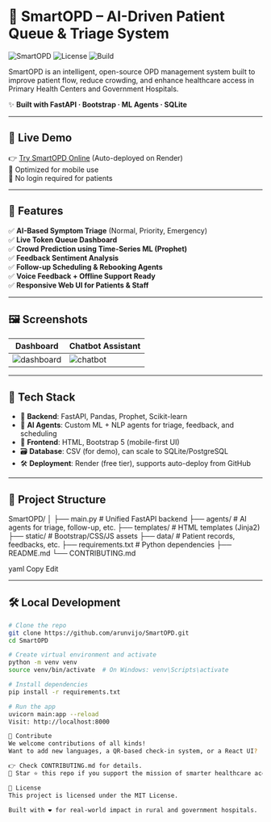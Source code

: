 # 🏥 SmartOPD – AI-Driven Patient Queue & Triage System

![SmartOPD](https://img.shields.io/badge/AI--powered-Triage-blue.svg) ![License](https://img.shields.io/badge/license-MIT-green.svg) ![Build](https://img.shields.io/badge/render-live-brightgreen)

SmartOPD is an intelligent, open-source OPD management system built to improve patient flow, reduce crowding, and enhance healthcare access in Primary Health Centers and Government Hospitals.

✨ **Built with FastAPI · Bootstrap · ML Agents · SQLite**

---

## 🚀 Live Demo

👉 [Try SmartOPD Online](https://smartopd-backend.onrender.com) (Auto-deployed on Render)  
📱 Optimized for mobile use  
🔐 No login required for patients  

---

## 🧠 Features

✅ **AI-Based Symptom Triage** (Normal, Priority, Emergency)  
✅ **Live Token Queue Dashboard**  
✅ **Crowd Prediction using Time-Series ML (Prophet)**  
✅ **Feedback Sentiment Analysis**  
✅ **Follow-up Scheduling & Rebooking Agents**  
✅ **Voice Feedback + Offline Support Ready**  
✅ **Responsive Web UI for Patients & Staff**

---

## 🖼 Screenshots

| Dashboard | Chatbot Assistant |
|----------|------------------|
| ![dashboard](public/screenshots/dashboard.png) | ![chatbot](public/screenshots/chatbot.png) |

---

## 🔧 Tech Stack

- 🐍 **Backend**: FastAPI, Pandas, Prophet, Scikit-learn  
- 🧠 **AI Agents**: Custom ML + NLP agents for triage, feedback, and scheduling  
- 🎨 **Frontend**: HTML, Bootstrap 5 (mobile-first UI)  
- 🗃 **Database**: CSV (for demo), can scale to SQLite/PostgreSQL  
- 🛠 **Deployment**: Render (free tier), supports auto-deploy from GitHub

---

## 📁 Project Structure

SmartOPD/
│
├── main.py # Unified FastAPI backend
├── agents/ # AI agents for triage, follow-up, etc.
├── templates/ # HTML templates (Jinja2)
├── static/ # Bootstrap/CSS/JS assets
├── data/ # Patient records, feedbacks, etc.
├── requirements.txt # Python dependencies
├── README.md
└── CONTRIBUTING.md

yaml
Copy
Edit

---

## 🛠 Local Development

```bash
# Clone the repo
git clone https://github.com/arunvijo/SmartOPD.git
cd SmartOPD

# Create virtual environment and activate
python -m venv venv
source venv/bin/activate  # On Windows: venv\Scripts\activate

# Install dependencies
pip install -r requirements.txt

# Run the app
uvicorn main:app --reload
Visit: http://localhost:8000

🤝 Contribute
We welcome contributions of all kinds!
Want to add new languages, a QR-based check-in system, or a React UI?

👉 Check CONTRIBUTING.md for details.
🪪 Star ⭐ this repo if you support the mission of smarter healthcare access for all.

📃 License
This project is licensed under the MIT License.

Built with ❤️ for real-world impact in rural and government hospitals.